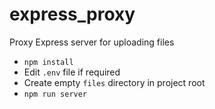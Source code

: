 # express_proxy
Proxy Express server for uploading files

- `npm install`
- Edit `.env` file if required
- Create empty `files` directory in project root
- `npm run server`
